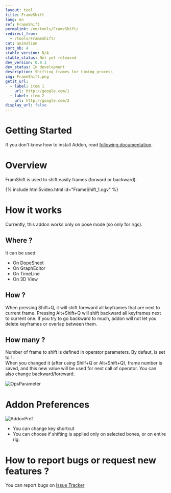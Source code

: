 ```yaml
---
layout: tool
title: FrameShift
lang: en
ref: FrameShift
permalink: /en/tools/FrameShift/
redirect_from:
  - /tools/FrameShift/
cat: animation
sort_nb: 4
stable_version: N/A
stable_status: Not yet released
dev_version: 0.0.1
dev_status: In development
description: Shifting frames for timing process
img: FrameShift.png
getit_url:
  - label: item 1
    url: http://google.com/1
  - label: item 2
    url: http://google.com/2
display_url: false
---
```


# Getting Started
If you don't know how to install Addon, read [following documentation][1].  

# Overview

FramShift is used to shift easily frames (forward or backward).    

{% include html5video.html id="FrameShift_1.ogv" %}

# How it works

Currently, this addon works only on pose mode (so only for rigs).  

## Where ?

It can be used:  

* On DopeSheet
* On GraphEditor
* On TimeLine
*	On 3D View

## How ?
When pressing Shift+Q, it will shift foreward all keyframes that are next to current frame.
Pressing Alt+Shift+Q will shift backward all keyframes next to current one. If you try to go backward to much, addon will not let you delete keyframes or overlap between them.

## How many ?
Number of frame to shift is defined in operator parameters. By defaut, is set to 1.  
When you changed it (after using Shilf+Q or Alt+Shift+Q), frame number is saved, and this new value will be used for next call of operator. You can also change backward/foreward.  

![OpsParameter]({{site.base_url}}/assets/img/FrameShift/OpsParameters.png)

# Addon Preferences
![AddonPref]({{site.base_url}}/assets/img/FrameShift/AddonPref.png)
* You can change key shortcut  
* You can choose if shifting is applied only on selected bones, or on entire rig.  

# How to report bugs or request new features ?
You can report bugs on [Issue Tracker][2]

[1]: {{site.base_url}}/en/AddonInstallation/
[2]: https://github.com/julienduroure/BleRiFa/issues/
